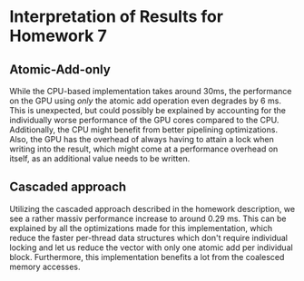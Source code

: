 # Interpretation of Results for Homework 7

## Atomic-Add-only

While the CPU-based implementation takes around 30ms, the performance on the GPU using _only_ the atomic add operation even degrades by 6 ms. This is unexpected, but
could possibly be explained by accounting for the individually worse performance of the GPU cores compared to the CPU. Additionally, the CPU might benefit from better
pipelining optimizations. Also, the GPU has the overhead of always having to attain a lock when writing into the result, which might come at a performance overhead on itself,
as an additional value needs to be written.

## Cascaded approach

Utilizing the cascaded approach described in the homework description, we see a rather massiv performance increase to around 0.29 ms. This can be explained by all the optimizations
made for this implementation, which reduce the faster per-thread data structures which don't require individual locking and let us reduce the vector with only one atomic add per
individual block. Furthermore, this implementation benefits a lot from the coalesced memory accesses.
